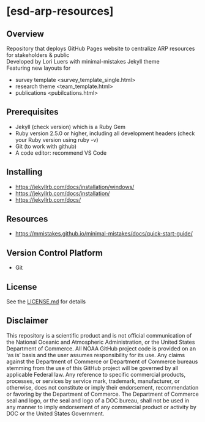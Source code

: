 
# [esd-arp-resources]

## Overview
Repository that deploys GitHub Pages website to centralize ARP resources for stakeholders & public
<br>
Developed by Lori Luers with minimal-mistakes Jekyll theme
<br>
Featuring new layouts for
- survey template <survey_template_single.html>
- research theme <team_template.html>
- publications <pubilcations.html>
  
## Prerequisites
- Jekyll (check version) which is a Ruby Gem
- Ruby version 2.5.0 or higher, including all development headers (check your Ruby version using ruby -v)
- Git (to work with github)
- A code editor: recommend VS Code
  
## Installing
- https://jekyllrb.com/docs/installation/windows/
- https://jekyllrb.com/docs/installation/
- https://jekyllrb.com/docs/

## Resources
- https://mmistakes.github.io/minimal-mistakes/docs/quick-start-guide/
  
## Version Control Platform
- Git

## License
See the [LICENSE.md](./LICENSE.md) for details

## Disclaimer
This repository is a scientific product and is not official communication of the National Oceanic and Atmospheric Administration, or the United States Department of Commerce. All NOAA GitHub project code is provided on an ‘as is’ basis and the user assumes responsibility for its use. Any claims against the Department of Commerce or Department of Commerce bureaus stemming from the use of this GitHub project will be governed by all applicable Federal law. Any reference to specific commercial products, processes, or services by service mark, trademark, manufacturer, or otherwise, does not constitute or imply their endorsement, recommendation or favoring by the Department of Commerce. The Department of Commerce seal and logo, or the seal and logo of a DOC bureau, shall not be used in any manner to imply endorsement of any commercial product or activity by DOC or the United States Government.
